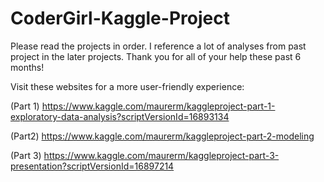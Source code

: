 # CoderGirl-Kaggle-Project
Please read the projects in order.  I reference a lot of analyses from past project in the later projects.
Thank you for all of your help these past 6 months!

Visit these websites for a more user-friendly experience:

(Part 1) https://www.kaggle.com/maurerm/kaggleproject-part-1-exploratory-data-analysis?scriptVersionId=16893134

(Part2) https://www.kaggle.com/maurerm/kaggleproject-part-2-modeling 

(Part 3) https://www.kaggle.com/maurerm/kaggleproject-part-3-presentation?scriptVersionId=16897214
